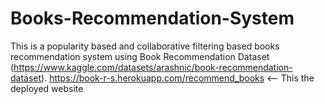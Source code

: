# Books-Recommendation-System
This is a popularity based and collaborative filtering based books recommendation system using Book Recommendation Dataset (https://www.kaggle.com/datasets/arashnic/book-recommendation-dataset).
https://book-r-s.herokuapp.com/recommend_books <-- This the deployed website
